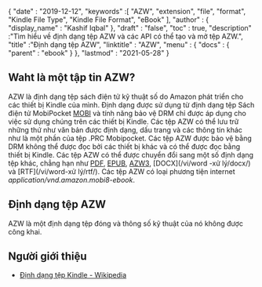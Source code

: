{
  "date" : "2019-12-12",
  "keywords" :[ "AZW", "extension", "file", "format", "Kindle File Type", "Kindle File Format", "eBook" ],
  "author" : {
    "display_name" : "Kashif Iqbal"
},
  "draft" : "false",
  "toc" : true,
  "description" :"Tìm hiểu về định dạng tệp AZW và các API có thể tạo và mở tệp AZW.",
  "title" :"Định dạng tệp AZW",
  "linktitle" : "AZW",
  "menu" : {
    "docs" : {
      "parent" : "ebook"
}
},
  "lastmod" : "2021-05-28"
}

## Waht là một tập tin AZW?

AZW là định dạng tệp sách điện tử kỹ thuật số do Amazon phát triển cho các thiết bị Kindle của mình. Định dạng được sử dụng từ định dạng tệp Sách điện tử MobiPocket [MOBI](/vi/ebook/mobi/) và tính năng bảo vệ DRM chỉ được áp dụng cho việc sử dụng chúng trên các thiết bị Kindle. Các tệp AZW có thể lưu trữ những thứ như văn bản được định dạng, dấu trang và các thông tin khác như là một phần của tệp .PRC Mobipocket. Các tệp AZW được bảo vệ bằng DRM không thể được đọc bởi các thiết bị khác và có thể được đọc bằng thiết bị Kindle. Các tệp AZW có thể được chuyển đổi sang một số định dạng tệp khác, chẳng hạn như [PDF](/vi/pdf/), [EPUB](/vi/ebook/epub/), [AZW3](/vi/ebook/azw3/), [DOCX](/vi/word -xử lý/docx/) và [RTF](/vi/word-xử lý/rtf/). Các tệp AZW có loại phương tiện internet *application/vnd.amazon.mobi8-ebook*.

## Định dạng tệp AZW

AZW là một định dạng tệp đóng và thông số kỹ thuật của nó không được công khai.

## Người giới thiệu ##

* [Định dạng tệp Kindle - Wikipedia](https://en.wikipedia.org/wiki/Kindle_File_Format)


